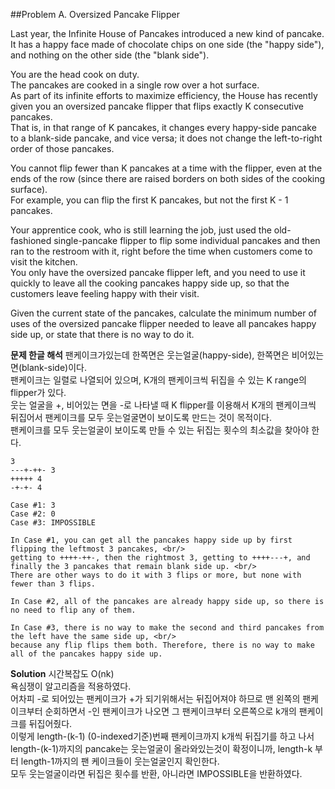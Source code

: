 ##Problem A. Oversized Pancake Flipper

Last year, the Infinite House of Pancakes introduced a new kind of pancake. <br/>
It has a happy face made of chocolate chips on one side (the "happy side"), and nothing on the other side (the "blank side").

You are the head cook on duty. <br/>
The pancakes are cooked in a single row over a hot surface. <br/>
As part of its infinite efforts to maximize efficiency, the House has recently given you an oversized pancake flipper that flips exactly K consecutive pancakes. <br/>
That is, in that range of K pancakes, it changes every happy-side pancake to a blank-side pancake, and vice versa; it does not change the left-to-right order of those pancakes.

You cannot flip fewer than K pancakes at a time with the flipper, even at the ends of the row (since there are raised borders on both sides of the cooking surface). <br/>
For example, you can flip the first K pancakes, but not the first K - 1 pancakes.

Your apprentice cook, who is still learning the job, just used the old-fashioned single-pancake flipper to flip some individual pancakes and then ran to the restroom with it, right before the time when customers come to visit the kitchen. <br/>
You only have the oversized pancake flipper left, and you need to use it quickly to leave all the cooking pancakes happy side up, so that the customers leave feeling happy with their visit.

Given the current state of the pancakes, calculate the minimum number of uses of the oversized pancake flipper needed to leave all pancakes happy side up, or state that there is no way to do it.

**문제 한글 해석**
팬케이크가있는데 한쪽면은 웃는얼굴(happy-side), 한쪽면은 비어있는면(blank-side)이다. <br/>
팬케이크는 일렬로 나열되어 있으며, K개의 팬케이크씩 뒤집을 수 있는 K range의 flipper가 있다. <br/>
웃는 얼굴을 +, 비어있는 면을 -로 나타낼 때 K flipper를 이용해서 K개의 팬케이크씩 뒤집어서 팬케이크를 모두 웃는얼굴면이 보이도록 만드는 것이 목적이다. <br/>
팬케이크를 모두 웃는얼굴이 보이도록 만들 수 있는 뒤집는 횟수의 최소값을 찾아야 한다.

```
3
---+-++- 3
+++++ 4
-+-+- 4

Case #1: 3
Case #2: 0
Case #3: IMPOSSIBLE

In Case #1, you can get all the pancakes happy side up by first flipping the leftmost 3 pancakes, <br/>
getting to ++++-++-, then the rightmost 3, getting to ++++---+, and finally the 3 pancakes that remain blank side up. <br/>
There are other ways to do it with 3 flips or more, but none with fewer than 3 flips.

In Case #2, all of the pancakes are already happy side up, so there is no need to flip any of them.

In Case #3, there is no way to make the second and third pancakes from the left have the same side up, <br/>
because any flip flips them both. Therefore, there is no way to make all of the pancakes happy side up.
```

**Solution**
시간복잡도 O(nk) <br/>
욕심쟁이 알고리즘을 적용하였다. <br/>
어차피 -로 되어있는 팬케이크가 +가 되기위해서는 뒤집어져야 하므로 맨 왼쪽의 팬케이크부터 순회하면서 -인 팬케이크가 나오면 그 팬케이크부터 오른쪽으로 k개의 팬케이크를 뒤집어줬다. <br/>
이렇게 length-(k-1) (0-indexed기준)번째 팬케이크까지 k개씩 뒤집기를 하고 나서 <br/>
length-(k-1)까지의 pancake는 웃는얼굴이 올라와있는것이 확정이니까, length-k 부터 length-1까지의 팬 케이크들이 웃는얼굴인지 확인한다. <br/>
모두 웃는얼굴이라면 뒤집은 횟수를 반환, 아니라면 IMPOSSIBLE을 반환하였다.